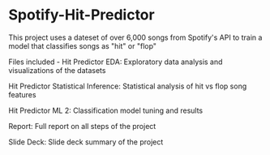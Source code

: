 # Spotify-Hit-Predictor

This project uses a dateset of over 6,000 songs from Spotify's API to train a model that classifies songs as "hit" or "flop"

Files included -
Hit Predictor EDA:
  Exploratory data analysis and visualizations of the datasets
  
Hit Predictor Statistical Inference:
  Statistical analysis of hit vs flop song features
  
Hit Predictor ML 2:
  Classification model tuning and results

Report:
  Full report on all steps of the project
  
Slide Deck:
  Slide deck summary of the project
  
